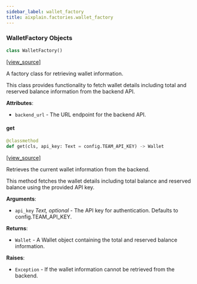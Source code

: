 ```yaml
---
sidebar_label: wallet_factory
title: aixplain.factories.wallet_factory
---
```


### WalletFactory Objects

```python
class WalletFactory()
```

[[view_source]](https://github.com/aixplain/aiXplain/blob/main/aixplain/factories/wallet_factory.py#L8)

A factory class for retrieving wallet information.

This class provides functionality to fetch wallet details including total
and reserved balance information from the backend API.

**Attributes**:

- `backend_url` - The URL endpoint for the backend API.

#### get

```python
@classmethod
def get(cls, api_key: Text = config.TEAM_API_KEY) -> Wallet
```

[[view_source]](https://github.com/aixplain/aiXplain/blob/main/aixplain/factories/wallet_factory.py#L20)

Retrieves the current wallet information from the backend.

This method fetches the wallet details including total balance and reserved balance
using the provided API key.

**Arguments**:

- `api_key` _Text, optional_ - The API key for authentication. Defaults to config.TEAM_API_KEY.
  

**Returns**:

- `Wallet` - A Wallet object containing the total and reserved balance information.
  

**Raises**:

- `Exception` - If the wallet information cannot be retrieved from the backend.

